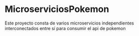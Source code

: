 # MicroserviciosPokemon
Este proyecto consta de varios microservicios independientes interconectados entre sí para consumir el api de pokemon
